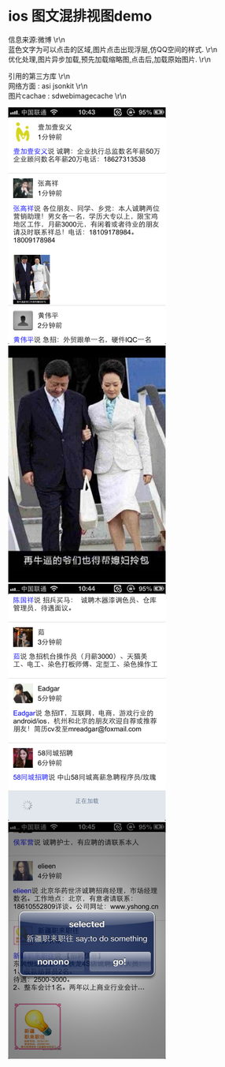 
<h1>ios 图文混排视图demo</h1>

信息来源:微博 \r\n</br>
蓝色文字为可以点击的区域,图片点击出现浮层,仿QQ空间的样式. \r\n</br>
优化处理,图片异步加载,预先加载缩略图,点击后,加载原始图片. \r\n</br>

引用的第三方库 \r\n</br>
网络方面 : asi  jsonkit \r\n</br>
图片cachae : sdwebimagecache \r\n</br>

<img src="/Resouces/IMG_0559.PNG" width='320px' height='480px' ></img>
<img src="/Resouces/IMG_0560.PNG" width='320px' height='480px' ></img>
<img src="/Resouces/IMG_0561.PNG" width='320px' height='480px' ></img>
<img src="/Resouces/IMG_0562.PNG" width='320px' height='480px' ></img>

